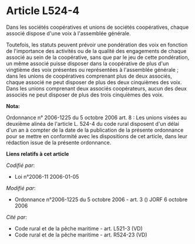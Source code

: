 # Article L524-4

Dans les sociétés coopératives et unions de sociétés coopératives, chaque associé dispose d'une voix à l'assemblée générale.

Toutefois, les statuts peuvent prévoir une pondération des voix en fonction de l'importance des activités ou de la qualité
des engagements de chaque associé au sein de la coopérative, sans que par le jeu de cette pondération, un même associé puisse
disposer dans la coopérative de plus d'un vingtième des voix présentes ou représentées à l'assemblée générale ; dans les
unions de coopératives comprenant plus de deux associés, chaque associé ne peut disposer de plus des deux cinquièmes des
voix. Dans les unions comprenant deux associés coopérateurs, aucun des deux associés ne peut disposer de plus des trois
cinquièmes des voix.

**Nota:**

Ordonnance n° 2006-1225 du 5 octobre 2006 art. 8 : Les unions visées au deuxième alinéa de l'article L. 524-4 du code rural
disposent d'un délai d'un an à compter de la date de la publication de la présente ordonnance pour se mettre en conformité
avec les dispositions de cet article, dans leur rédaction issue de la présente ordonnance.

**Liens relatifs à cet article**

_Codifié par_:

  - Loi n°2006-11 2006-01-05

_Modifié par_:

  - Ordonnance n°2006-1225 du 5 octobre 2006 - art. 3 () JORF 6 octobre 2006

_Cité par_:

  - Code rural et de la pêche maritime - art. L521-3 (VD)
  - Code rural et de la pêche maritime - art. R524-23 (VD)
